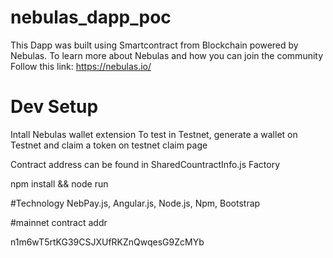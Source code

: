 # nebulas_dapp_poc

This Dapp was built using Smartcontract from Blockchain powered by Nebulas. To learn more about Nebulas and how you can join the community  Follow this link: https://nebulas.io/ 

# Dev Setup 

Intall Nebulas wallet extension
To test in Testnet, generate a wallet on Testnet and claim a token on testnet claim page

Contract address can be found in SharedCountractInfo.js Factory

npm install && node run

#Technology
NebPay.js, Angular.js, Node.js, Npm, Bootstrap

#mainnet contract addr

n1m6wT5rtKG39CSJXUfRKZnQwqesG9ZcMYb
